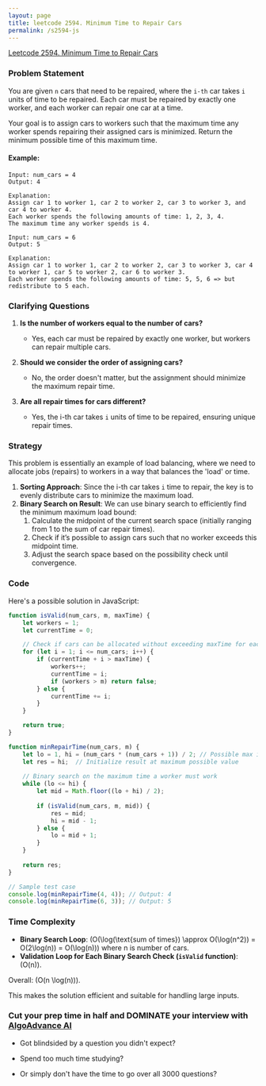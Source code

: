 ```yaml
---
layout: page
title: leetcode 2594. Minimum Time to Repair Cars
permalink: /s2594-js
---
```

[Leetcode 2594. Minimum Time to Repair Cars](https://algoadvance.github.io/algoadvance/l2594)
### Problem Statement

You are given `n` cars that need to be repaired, where the `i-th` car takes `i` units of time to be repaired. Each car must be repaired by exactly one worker, and each worker can repair one car at a time.

Your goal is to assign cars to workers such that the maximum time any worker spends repairing their assigned cars is minimized. Return the minimum possible time of this maximum time.

#### Example:
```
Input: num_cars = 4
Output: 4

Explanation:
Assign car 1 to worker 1, car 2 to worker 2, car 3 to worker 3, and car 4 to worker 4. 
Each worker spends the following amounts of time: 1, 2, 3, 4.
The maximum time any worker spends is 4.

Input: num_cars = 6
Output: 5

Explanation:
Assign car 1 to worker 1, car 2 to worker 2, car 3 to worker 3, car 4 to worker 1, car 5 to worker 2, car 6 to worker 3. 
Each worker spends the following amounts of time: 5, 5, 6 => but redistribute to 5 each.
```


### Clarifying Questions

1. **Is the number of workers equal to the number of cars?**
   - Yes, each car must be repaired by exactly one worker, but workers can repair multiple cars.

2. **Should we consider the order of assigning cars?**
   - No, the order doesn't matter, but the assignment should minimize the maximum repair time.

3. **Are all repair times for cars different?**
   - Yes, the i-th car takes `i` units of time to be repaired, ensuring unique repair times.

### Strategy

This problem is essentially an example of load balancing, where we need to allocate jobs (repairs) to workers in a way that balances the 'load' or time.

1. **Sorting Approach**: Since the i-th car takes `i` time to repair, the key is to evenly distribute cars to minimize the maximum load.
2. **Binary Search on Result**: We can use binary search to efficiently find the minimum maximum load bound:
    1. Calculate the midpoint of the current search space (initially ranging from 1 to the sum of car repair times).
    2. Check if it’s possible to assign cars such that no worker exceeds this midpoint time.
    3. Adjust the search space based on the possibility check until convergence.

### Code

Here's a possible solution in JavaScript:

```javascript
function isValid(num_cars, m, maxTime) {
    let workers = 1;
    let currentTime = 0;

    // Check if cars can be allocated without exceeding maxTime for each worker
    for (let i = 1; i <= num_cars; i++) {
        if (currentTime + i > maxTime) {
            workers++;
            currentTime = i;
            if (workers > m) return false;
        } else {
            currentTime += i;
        }
    }

    return true;
}

function minRepairTime(num_cars, m) {
    let lo = 1, hi = (num_cars * (num_cars + 1)) / 2; // Possible max is the sum of all repair times
    let res = hi;  // Initialize result at maximum possible value
    
    // Binary search on the maximum time a worker must work
    while (lo <= hi) {
        let mid = Math.floor((lo + hi) / 2);
        
        if (isValid(num_cars, m, mid)) {
            res = mid;
            hi = mid - 1;
        } else {
            lo = mid + 1;
        }
    }
    
    return res;
}

// Sample test case
console.log(minRepairTime(4, 4)); // Output: 4
console.log(minRepairTime(6, 3)); // Output: 5
```

### Time Complexity

- **Binary Search Loop**: \(O(\log(\text{sum of times}) \approx O(\log(n^2)) = O(2\log(n)) = O(\log(n))\) where n is number of cars.
- **Validation Loop for Each Binary Search Check (`isValid` function)**: \(O(n)\).

Overall: \(O(n \log(n))\).

This makes the solution efficient and suitable for handling large inputs.


### Cut your prep time in half and DOMINATE your interview with [AlgoAdvance AI](https://algoAdvance.com)

- Got blindsided by a question you didn't expect?

- Spend too much time studying?

- Or simply don't have the time to go over all 3000 questions?

